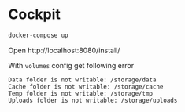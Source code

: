 # Cockpit

```sh
docker-compose up
```

Open http://localhost:8080/install/

With `volumes` config get following error

```
Data folder is not writable: /storage/data
Cache folder is not writable: /storage/cache
Temp folder is not writable: /storage/tmp
Uploads folder is not writable: /storage/uploads
```
